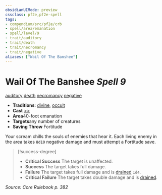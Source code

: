 ```yaml
---
obsidianUIMode: preview
cssclass: pf2e,pf2e-spell
tags:
- compendium/src/pf2e/crb
- spell/area/emanation
- spell/level/9
- trait/auditory
- trait/death
- trait/necromancy
- trait/negative
aliases: ["Wail Of The Banshee"]
---
```

# Wail Of The Banshee *Spell 9*   
[auditory](../../rules/traits/auditory.md)  [death](../../rules/traits/death.md)  [necromancy](../../rules/traits/necromancy.md)  [negative](../../rules/traits/negative.md)  

- **Traditions**: [divine](../../rules/traits/divine.md), [occult](../../rules/traits/occult.md)
- **Cast** [>>](../../rules/core-rulebook/chapter-9-playing-the-game.md#Actions "Two-Action") 
- **Area**40-foot emanation
- **Targets**any number of creatures
- **Saving Throw** Fortitude

Your scream chills the souls of enemies that hear it. Each living enemy in the area takes `8d10` negative damage and must attempt a Fortitude save.

> [!success-degree] 
> - **Critical Success** The target is unaffected.
> - **Success** The target takes full damage.
> - **Failure** The target takes full damage and is [drained](../../rules/conditions.md#Drained) `1d4`.
> - **Critical Failure** The target takes double damage and is [drained](../../rules/conditions.md#Drained).

*Source: Core Rulebook p. 382*